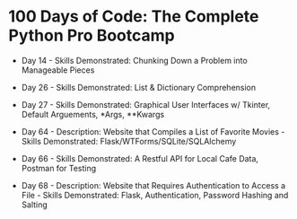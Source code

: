 # 100 Days of Code: The Complete Python Pro Bootcamp


- Day 14 - Skills Demonstrated: Chunking Down a Problem into Manageable Pieces

- Day 26 - Skills Demonstrated: List & Dictionary Comprehension
- Day 27 - Skills Demonstrated: Graphical User Interfaces w/ Tkinter, Default Arguements, *Args, **Kwargs

- Day 64 - Description: Website that Compiles a List of Favorite Movies - Skills Demonstrated: Flask/WTForms/SQLite/SQLAlchemy
- Day 66 - Skills Demonstrated: A Restful API for Local Cafe Data, Postman for Testing
- Day 68 - Description: Website that Requires Authentication to Access a File - Skills Demonstrated: Flask, Authentication, Password Hashing and Salting
